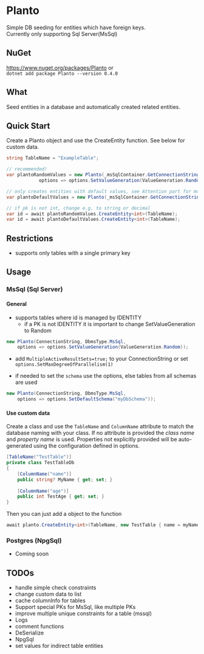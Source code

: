 # Planto

Simple DB seeding for entities which have foreign keys.<br>
Currently only supporting Sql Server(MsSql)

## NuGet

https://www.nuget.org/packages/Planto or<br>
`dotnet add package Planto --version 0.4.0`

## What

Seed entities in a database and automatically created related entities.

## Quick Start

Create a Planto object and use the CreateEntity function.
See below for custom data.

```csharp
string TableName = "ExampleTable";

// recommended!
var plantoRandomValues = new Planto(_msSqlContainer.GetConnectionString(), DbmsType.MsSql, 
            options => options.SetValueGeneration(ValueGeneration.Random));

// only creates entities with default values, see Attention part for more details
var plantoDefaultValues = new Planto(_msSqlContainer.GetConnectionString(), DbmsType.MsSql);

// if pk is not int, change e.g. to string or decimal
var id = await plantoRandomValues.CreateEntity<int>(TableName);
var id = await plantoDefaultValues.CreateEntity<int>(TableName);
```

## Restrictions

- supports only tables with a single primary key

## Usage

### MsSql (Sql Server)

#### General
- supports tables where id is managed by IDENTITY
  - if a PK is not IDENTITY it is important to change SetValueGeneration to Random

```csharp
new Planto(ConnectionString, DbmsType.MsSql, 
    options => options.SetValueGeneration(ValueGeneration.Random));
 ```

- add `MultipleActiveResultSets=true;` to your ConnectionString or set `options.SetMaxDegreeOfParallelism(1)`

- if needed to set the `schema` use the options, else tables from all schemas are used

```csharp
new Planto(ConnectionString, DbmsType.MsSql,
    options => options.SetDefaultSchema("myDbSchema"));
 ```

#### Use custom data

Create a class and use the `TableName` and `ColumnName` attribute to match the database naming with your class.
If no attribute is provided the _class name_ and _property name_ is used.
Properties not explicitly provided will be auto-generated using the configuration defined in options.

```csharp
[TableName("TestTable")]
private class TestTableDb
{
    [ColumnName("name")] 
    public string? MyName { get; set; }
    
    [ColumnName("age")] 
    public int TestAge { get; set; }
}
```

Then you can just add a object to the function

```csharp
await planto.CreateEntity<int>(TableName, new TestTable { name = myName, age = age});
```

### Postgres (NpgSql)

- Coming soon

## TODOs
- handle simple check constraints
- change custom data to list
- cache columnInfo for tables
- Support special PKs for MsSql, like multiple PKs
- improve multiple unique constraints for a table (mssql)
- Logs
- comment functions
- DeSerialize
- NpgSql
- set values for indirect table entities
